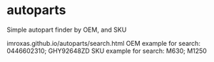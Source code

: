 # autoparts
Simple autopart finder by OEM, and SKU

imroxas.github.io/autoparts/search.html
OEM example for search: 0446602310; GHY92648ZD
SKU example for search: M630; M1250
